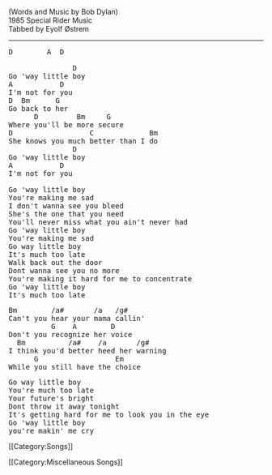 (Words and Music by Bob Dylan)<br>
1985 Special Rider Music<br>
Tabbed by Eyolf Østrem

----
<pre class="verse">
D        A  D

               D
Go 'way little boy
A           D
I'm not for you
D  Bm      G
Go back to her
      D         Bm     G
Where you'll be more secure
D                  C             Bm
She knows you much better than I do
               D
Go 'way little boy
A           D
I'm not for you

Go 'way little boy
You're making me sad
I don't wanna see you bleed
She's the one that you need
You'll never miss what you ain't never had
Go 'way little boy
You're making me sad
Go way little boy
It's much too late
Walk back out the door
Dont wanna see you no more
You're making it hard for me to concentrate
Go 'way little boy
It's much too late
</pre>

<pre class="bridge">
Bm        /a#       /a   /g#
Can't you hear your mama callin'
          G    A        D
Don't you recognize her voice
  Bm          /a#    /a       /g#
I think you'd better heed her warning
      G                  Em
While you still have the choice
</pre>

<pre class="verse">
Go way little boy
You're much too late
Your future's bright
Dont throw it away tonight
It's getting hard for me to look you in the eye
Go 'way little boy
you're makin' me cry
</pre>

[[Category:Songs]]

[[Category:Miscellaneous Songs]]